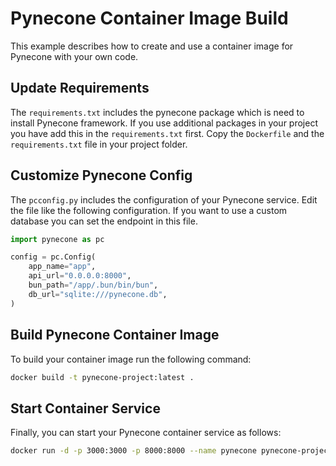 # Pynecone Container Image Build

This example describes how to create and use a container image for Pynecone with your own code.

## Update Requirements

The `requirements.txt` includes the pynecone package which is need to install Pynecone framework. If you use additional packages in your project you have add this in the `requirements.txt` first. Copy the `Dockerfile` and the `requirements.txt` file in your project folder.

## Customize Pynecone Config

The `pcconfig.py` includes the configuration of your Pynecone service. Edit the file like the following configuration. If you want to use a custom database you can set the endpoint in this file.

```python
import pynecone as pc

config = pc.Config(
    app_name="app",
    api_url="0.0.0.0:8000",
    bun_path="/app/.bun/bin/bun",
    db_url="sqlite:///pynecone.db",
)
```

## Build Pynecone Container Image

To build your container image run the following command:

```bash
docker build -t pynecone-project:latest .
```

## Start Container Service

Finally, you can start your Pynecone container service as follows:

```bash
docker run -d -p 3000:3000 -p 8000:8000 --name pynecone pynecone-project:latest
```
